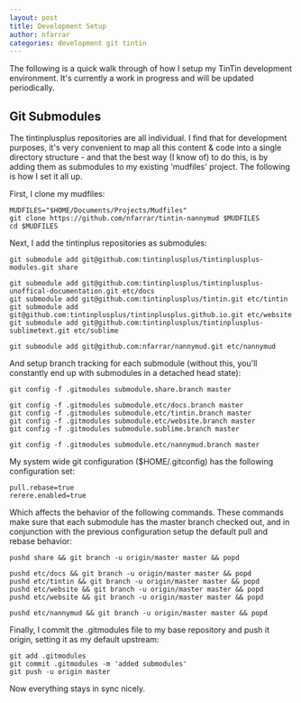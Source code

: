 ```yaml
---
layout: post
title: Development Setup
author: nfarrar
categories: development git tintin
---
```


The following is a quick walk through of how I setup my TinTin development environment. It's currently a work in progress and will be updated periodically.

## Git Submodules
The tintinplusplus repositories are all individual. I find that for development purposes, it's very convenient to map all this content & code into a single directory structure - and that the best way (I know of) to do this, is by adding them as submodules to my existing 'mudfiles' project. The following is how I set it all up.

First, I clone my mudfiles:

    MUDFILES="$HOME/Documents/Projects/Mudfiles"
    git clone https://github.com/nfarrar/tintin-nannymud $MUDFILES
    cd $MUDFILES

Next, I add the tintinplus repositories as submodules:

    git submodule add git@github.com:tintinplusplus/tintinplusplus-modules.git share

    git submodule add git@github.com:tintinplusplus/tintinplusplus-unoffical-documentation.git etc/docs
    git submodule add git@github.com:tintinplusplus/tintin.git etc/tintin
    git submodule add git@github.com:tintinplusplus/tintinplusplus.github.io.git etc/website
    git submodule add git@github.com:tintinplusplus/tintinplusplus-sublimetext.git etc/sublime

    git submodule add git@github.com:nfarrar/nannymud.git etc/nannymud

And setup branch tracking for each submodule (without this, you'll constantly end up with submodules in a detached head state):

    git config -f .gitmodules submodule.share.branch master

    git config -f .gitmodules submodule.etc/docs.branch master
    git config -f .gitmodules submodule.etc/tintin.branch master
    git config -f .gitmodules submodule.etc/website.branch master
    git config -f .gitmodules submodule.sublime.branch master

    git config -f .gitmodules submodule.etc/nannymud.branch master

My system wide git configuration ($HOME/.gitconfig) has the following configuration set:

    pull.rebase=true
    rerere.enabled=true

Which affects the behavior of the following commands. These commands make sure that each submodule has the master branch checked out, and in conjunction with the previous configuration setup the default pull and rebase behavior:

    pushd share && git branch -u origin/master master && popd

    pushd etc/docs && git branch -u origin/master master && popd
    pushd etc/tintin && git branch -u origin/master master && popd
    pushd etc/website && git branch -u origin/master master && popd
    pushd etc/website && git branch -u origin/master master && popd

    pushd etc/nannymud && git branch -u origin/master master && popd

Finally, I commit the .gitmodules file to my base repository and push it origin, setting it as my default upstream:

    git add .gitmodules
    git commit .gitmodules -m 'added submodules'
    git push -u origin master


Now everything stays in sync nicely.

